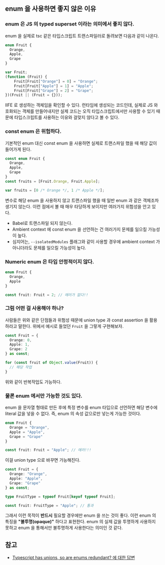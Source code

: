 ## enum 을 사용하면 좋지 않은 이유

### enum 은 JS 의 typed superset 이라는 의미에서 좋지 않다.

enum 을 실제로 tsc 같은 타입스크립트 트랜스파일러로 돌려보면 다음과 같이 나온다.

```typescript
enum Fruit {
  Orange,
  Apple,
  Grape
}
```

```javascript
var Fruit;
(function (Fruit) {
    Fruit[Fruit["Orange"] = 0] = "Orange";
    Fruit[Fruit["Apple"] = 1] = "Apple";
    Fruit[Fruit["Grape"] = 2] = "Grape";
})(Fruit || (Fruit = {}));
```

IIFE 로 생성하는 객체임을 확인할 수 있다. 런타임에 생성되는 코드인데, 실제로 JS 와 호화되는 객체를 만들어내지만 실제 코드는 오직 타입스크립트에서만 사용할 수 있기 때문에 타입스크립트를 사용하는 이유와 걸맞지 않다고 볼 수 있다.

### const enum 은 위험하다.

기본적인 enum 대신 const enum 을 사용하면 실제로 트랜스파일 했을 때 해당 값이 들어가게 된다.

```typescript
const enum Fruit {
  Orange,
  Apple,
  Grape
}
const fruits = [Fruit.Orange, Fruit.Apple];
```

```javascript
var fruits = [0 /* Orange */, 1 /* Apple */];
```

변수로 해당 enum 을 사용하지 않고 트랜스파일 했을 때 일반 enum 과 같은 객체조차 생기지 않는다. 이런 점에서 볼 때 매우 타당하게 보이지만 여러가지 위험성을 안고 있다.

*  Babel로 트랜스파일 되지 않는다.
* Ambient context 에 const enum 을 선언하는 건 여러가지 문제를 일으킬 가능성이 높다.
* 심지어는, `--isolatedModules` 플래그와 같이 사용할 경우에 ambient context 가 아니더라도 문제를 일으킬 가능성이 높다.

### Numeric enum 은 타입 안정적이지 않다.

```typescript
enum Fruit {
  Orange,
  Apple
}

const fruit: Fruit = 2; // 에러가 없다!!
```

### 그럼 어떤 걸 사용해야 하나?

사람들은 위와 같은 단점들과 위험성 때문에 union type 과 const assertion 을 활용하라고 말한다. 위에서 예시로 들었던 `Fruit` 을 그렇게 구현해보자.

```typescript
const Fruit = {
  Orange: 0,
  Apple: 1,
  Grape: 2
} as const;

for (const fruit of Object.value(Fruit)) {
  // 해당 작업
}
```

위와 같이 반복작업도 가능하다.

### 물론 enum 에서만 가능한 것도 있다.

enum 을 문자열 형태로 만든 후에 특정 변수를 enum 타입으로 선언하면 해당 변수에 literal 값을 넣을 수 없다. 즉, enum 의 속성 값으로만 넣는게 가능한 것이다.

```typescript
enum Fruit {
  Orange = "Orange",
  Apple = "Apple",
  Grape = "Grape"
}

const fruit: Fruit = "Apple"; // 에러!!!
```

이걸 union type 으로 바꾸면 가능해진다.

```typescript
const Fruit = {
  Orange: "Orange",
  Apple: "Apple",
  Grape: "Grape"
} as const;

type FruitType = typeof Fruit[keyof typeof Fruit];

const fruit: FruitType = "Apple"; // 통과
```

그래서 이런 목적이 **반드시** 필요할 경우에만 enum 을 쓰는 것이 좋다. 이런 enum 의 특징을 **"불투명(opaque)"** 하다고 표현한다. enum 의 실제 값을 투명하게 사용하지 못하고 enum 을 통해서만 불투명하게 사용한다는 의미인 것 같다.



## 참고

* [Typescript has unions, so are enums redundant? 에 대한 답변](https://stackoverflow.com/a/60041791/11789111)